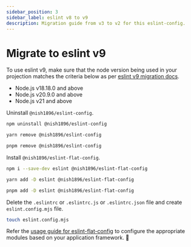 ```yaml
---
sidebar_position: 3
sidebar_label: eslint v8 to v9
description: Migration guide from v3 to v2 for this eslint-config.
---
```


# Migrate to eslint v9

To use eslint v9, make sure that the node version being used in your projection matches the criteria below as per [eslint v9 migration docs](https://eslint.org/docs/latest/use/migrate-to-9.0.0#drop-old-node).

- Node.js v18.18.0 and above
- Node.js v20.9.0 and above
- Node.js v21 and above

Uninstall `@nish1896/eslint-config`.

```bash
npm uninstall @nish1896/eslint-config
```
```bash
yarn remove @nish1896/eslint-config
```
```bash
pnpm remove @nish1896/eslint-config
```

Install `@nish1896/eslint-flat-config`.
```bash
npm i --save-dev eslint @nish1896/eslint-flat-config
```
```bash
yarn add -D eslint @nish1896/eslint-flat-config
```
```bash
pnpm add -D eslint @nish1896/eslint-flat-config
```

Delete the `.eslintrc` or `.eslintrc.js` or `.eslintrc.json` file and create `eslint.config.mjs` file.

```bash
touch eslint.config.mjs
```

Refer the [usage guide for eslint-flat-config](../usage/eslint-9.md) to configure the appropriate modules based on your application framework. 🚀
